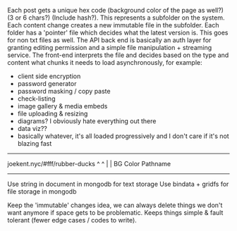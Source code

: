 Each post gets a unique hex code (background color of the page as well?) (3 or 6 chars?) (Include hash?). This represents a subfolder on the system. Each content change creates a new immutable file in the subfolder. Each folder has a 'pointer' file which decides what the latest version is. This goes for non txt files as well. The API back end is basically an auth layer for granting editing permission and a simple file manipulation + streaming service. The front-end interprets the file and decides based on the type and content what chunks it needs to load asynchronously, for example:

- client side encryption
- password generator
- password masking / copy paste
- check-listing
- image gallery & media embeds
- file uploading & resizing
- diagrams? I obviously hate everything out there
- data viz??
- basically whatever, it's all loaded progressively and I don't care if it's not blazing fast

---------

joekent.nyc/#fff/rubber-ducks
            ^          ^
            |          |
         BG Color   Pathname


---------

Use string in document in mongodb for text storage
Use bindata + gridfs for file storage in mongodb

Keep the 'immutable' changes idea, we can always delete things we don't want anymore if space gets to be problematic. Keeps things simple & fault tolerant (fewer edge cases / codes to write).
